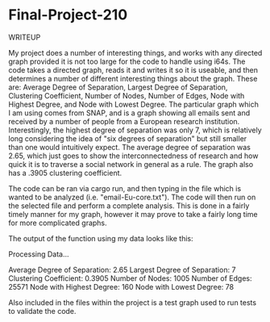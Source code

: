 # Final-Project-210

WRITEUP

My project does a number of interesting things, and works with any directed graph provided it is not too large for the code to handle using i64s. The code takes a directed graph, reads it and writes it so it is useable, and then determines a number of different interesting things about the graph. These are: Average Degree of Separation, Largest Degree of Separation, Clustering Coefficient, Number of Nodes, Number of Edges, Node with Highest Degree, and Node with Lowest Degree. The particular graph which I am using comes from SNAP, and is a graph showing all emails sent and received by a number of people from a European research institution. Interestingly, the highest degree of separation was only 7, which is relatively long considering the idea of "six degrees of separation" but still smaller than one would intuitively expect. The average degree of separation was 2.65, which just goes to show the interconnectedness of research and how quick it is to traverse a social network in general as a rule. The graph also has a .3905 clustering coefficient.

The code can be ran via cargo run, and then typing in the file which is wanted to be analyzed (i.e. "email-Eu-core.txt"). The code will then run on the selected file and perform a complete analysis. This is done in a fairly timely manner for my graph, however it may prove to take a fairly long time for more complicated graphs.

The output of the function using my data looks like this:

Processing Data...

Average Degree of Separation: 2.65
Largest Degree of Separation: 7
Clustering Coefficient: 0.3905
Number of Nodes: 1005
Number of Edges: 25571
Node with Highest Degree: 160
Node with Lowest Degree: 78

Also included in the files within the project is a test graph used to run tests to validate the code. 


